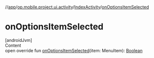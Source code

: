 //[app](../../../index.md)/[op.mobile.project.ui.activity](../index.md)/[IndexActivity](index.md)/[onOptionsItemSelected](on-options-item-selected.md)



# onOptionsItemSelected  
[androidJvm]  
Content  
open override fun [onOptionsItemSelected](on-options-item-selected.md)(item: MenuItem): [Boolean](https://kotlinlang.org/api/latest/jvm/stdlib/kotlin/-boolean/index.html)  



